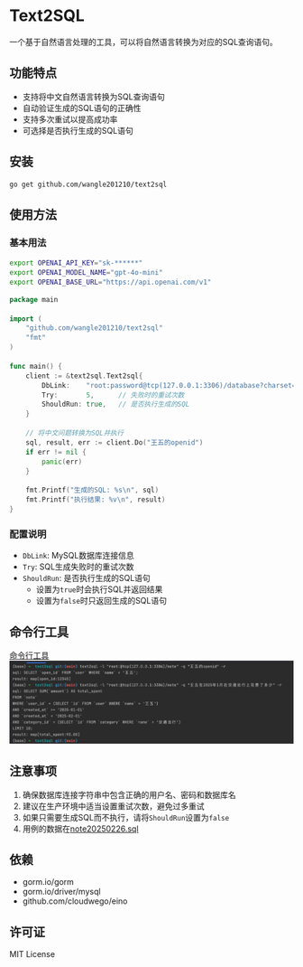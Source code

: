 # Text2SQL

一个基于自然语言处理的工具，可以将自然语言转换为对应的SQL查询语句。

## 功能特点

- 支持将中文自然语言转换为SQL查询语句
- 自动验证生成的SQL语句的正确性
- 支持多次重试以提高成功率
- 可选择是否执行生成的SQL语句

## 安装

```bash
go get github.com/wangle201210/text2sql
```

## 使用方法

### 基本用法

```bash
export OPENAI_API_KEY="sk-******"
export OPENAI_MODEL_NAME="gpt-4o-mini"
export OPENAI_BASE_URL="https://api.openai.com/v1"
```

```go
package main

import (
    "github.com/wangle201210/text2sql"
    "fmt"
)

func main() {
    client := &text2sql.Text2sql{
        DbLink:    "root:password@tcp(127.0.0.1:3306)/database?charset=utf8mb4&parseTime=True&loc=Local",
        Try:       5,      // 失败时的重试次数
        ShouldRun: true,   // 是否执行生成的SQL
    }
    
    // 将中文问题转换为SQL并执行
    sql, result, err := client.Do("王五的openid")
    if err != nil {
        panic(err)
    }
    
    fmt.Printf("生成的SQL: %s\n", sql)
    fmt.Printf("执行结果: %v\n", result)
}
```

### 配置说明

- `DbLink`: MySQL数据库连接信息
- `Try`: SQL生成失败时的重试次数
- `ShouldRun`: 是否执行生成的SQL语句
    - 设置为`true`时会执行SQL并返回结果
    - 设置为`false`时只返回生成的SQL语句

## 命令行工具
[命令行工具](./cmd/text2sql/README.md)
![效果图](./img.png)

## 注意事项

1. 确保数据库连接字符串中包含正确的用户名、密码和数据库名
2. 建议在生产环境中适当设置重试次数，避免过多重试
3. 如果只需要生成SQL而不执行，请将`ShouldRun`设置为`false`
4. 用例的数据在[note20250226.sql](./note20250226.sql)

## 依赖

- gorm.io/gorm
- gorm.io/driver/mysql
- github.com/cloudwego/eino

## 许可证

MIT License